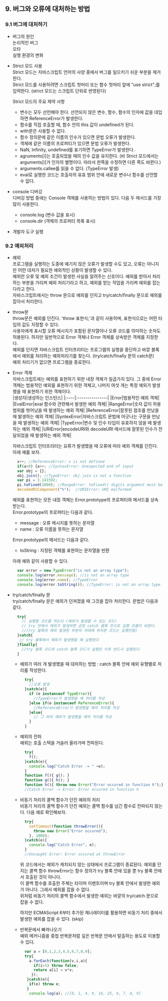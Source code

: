 ## 9. 버그와 오류에 대처하는 방법  
### 9.1 버그에 대처하기  
  - 버그의 원인  
    논리적인 버그  
    오타  
    실행 환경의 변화  
    
  - Strict 모드 사용  
    Strict 모드는 자바스크립트 언어의 사양 중에서 버그를 일으키기 쉬운 부분을 제거한다.   
    Strict 모드를 사용하려면 스크립트 첫머리 또는 함수 첫머리 앞에 "use strict";를 입력한다. (strict 모드는 스크립트 단위로 반영된다)  
    
    Strict 모드의 주요 제약 사항  
    - 변수는 모두 선언해야 한다. 선언되지 않은 변수, 함수, 함수의 인자에 값을 대입하면 ReferenceError가 발생한다.  
    - 함수를 직접 호출할 때, 함수 안의 this 값이 undefined가 된다.  
    - with문은 사용할 수 없다.  
    - 함수 정의문에 같은 이름의 인수가 있으면 문법 오류가 발생한다.  
    - 객체에 같은 이름의 프로퍼티가 있으면 문법 오류가 발생한다.  
    - NaN, Infinity, undefined를 표기하면 TypeError가 발생한다.  
    - agruments[i]는 호출되었을 때의 인수 값을 유지한다. (비 Strict 모드에서는 arguments[i]가 인자의 별명이다. 따라서 한쪽을 수정하면 다른 쪽도 바뀐다.)  
    - arguments.callee를 읽을 수 없다. (TypeError 발생)  
    - eval로 실행한 코드는 호출자의 유효 범위 안에 새로운 변수나 함수를 선언할 수 없다.  
    
  - console 디버깅  
    디버깅 방법 중에는 Console 객체를 사용하는 방법이 있다. 다음 두 메서드를 가장 많이 사용한다.  
    - console.log (변수 값을 표시)   
    - console.dir (객체의 프로퍼티 목록 표시)  
  
  - 개발자 도구 실행
  
### 9.2 예외처리  
  - 예외  
    프로그램을 실행하는 도중에 예기치 않은 오류가 발생할 수도 있고, 오류는 아니지만 어떤 대처가 필요한 예외적인 상황이 발생할 수 있다.  
    예외란 오류 및 예외 조건이 발생한 사실을 알려주는 신호이다. 예외를 받아서 처리하는 부분을 가리켜 예외 처리기라고 하고, 예외를 받는 작업을 가리켜 예외를 잡는다라고 한다.  
    자바스크립트에서는 throw 문으로 예외를 던지고 try/catch/finally 문으로 예외를 잡아서 처리한다.  
    
 <!--20210220 기록 마침--> <!--20210221 기록 시작--> 
  - throw문  
    throw문은 예외를 던진다. 'throw 표현식;'과 같이 사용하며, 표현식으로는 어떤 타입의 값도 지정할 수 있다.  
    사용자에게 표시할 오류 메시지가 포함된 문자열이나 오류 코드를 의미하는 숫자도 허용된다. 하지만 일반적으로 Error 객체나 Error 객체를 상속받은 객체를 지정한다.  
    예외를 던지면 자바스크립트 인터프리터는 프로그램의 실행을 중단하고 바깥 블록에서 예외를 처리하는 예외처리기를 찾는다. (try/catch/finally 문의 catch문)  
    예외 처리기가 없으면 프로그램을 종료한다.  
    
  - Error 객체  
    자바스크립트에는 예외를 표현하기 위한 내장 객체가 일곱가지 있다. 그 중에 Error 객체는 범용적인 예외를 표현하기 위한 객체고, 나머지 여섯 개는 특정 예외가 발생했을 때 표현하기 위한 객체이다.  
    |생성자|생성하는 인스턴스|
    |:----|:---------------|
    |Error|범용적인 예외 객체|
    |EvalError|eval 함수와 관련해서 발생한 예외 객체|
    |RangeError|숫자 값이 허용 범위를 벗어났을 때 발생하는 예외 객체|
    |ReferenceError|잘못된 참조를 만났을 때 발생하는 예외 객체|
    |SyntexError|자바스크립트 문법에 어긋나는 구문을 만났을 때 발생하는 예외 객체|
    |TypeError|변수 및 인수 타입이 유효하지 않을 때 발생하는 예외 객체|
    |URIError|encodeURI와 decodeURI 메서드에 잘못된 인수가 전달되었을 때 발생하는 예외 객체|
    
    자바스크립트 인터프리터는 요류가 발생했을 때 오류에 따라 예외 객체를 던진다. 아래 예를 보자.  
    ```javascript
      x++; //ReferenceError: x is not defined
      if(a>0) {a++; //SyntaxError: Unexpected end of input
      var obj = {};
      obj.join(); //TypeError: obj.join is not a function
      var pi = 3.141592;
      pi.toFixed(1000); //RangeError: toFixed() digits argument must be between 0 and 100
      decodeURIComponent("%");  //URIError: URI malformed    
    ```
    
    예외를 표현하는 모든 내장 객체는 Error.prototype의 프로퍼티와 메서드를 상속 받는다.  
    Error.prototype의 프로퍼티는 다음과 같다.  
      - message : 오류 메시지를 뜻하는 문자열 
      - name : 오류 이름을 뜻하는 문자열  
    
    Error.prototype의 메서드는 다음과 같다.  
      - toString : 지정된 객체를 표현하는 문자열을 반환  
    
    아래 예와 같이 사용할 수 있다.  
    ```javascript
      var error = new TypeError("is not an array type");
      console.log(error.message); //is not an array type
      console.log(error.name); //TypeError
      console.log(error.toString()); //TypeError: is not an array type
    ```
  <!--20210222 기록 시작-->
  - try/catch/finally 문  
    try/catch/finally 문은 예외가 던져졌을 때 그것을 잡아 처리한다. 문법은 다음과 같다.  
    ```javascript
      try{
        // 실행할 코드를 적는다 (예외가 발생할 수 있는 코드)
        // try 안에서 예외가 발생하면 곧장 catch 블록 안으로 실행 흐름이 바뀐다.
        //(try 블록의 예외 발생한 부분의 아래에 위치한 코드는 실행안함)
      }catch{
       // try 블록에서 예외가 발생했을 때 실행된다
      }finally{
        //try 블록 코드와 catch 블록 코드가 실행된 이후 반드시 실행된다
      }
    
    ```
    - 예외가 여러 개 발생했을 때 대처하는 방법 : catch 블록 안에 예외 유형별로 처리를 작성한다.  
      ```javascript
        try{
          //오류 발생
        }catch(e){
          if (e instanceof TypeError){
            //TypeError가 발생했을 때 처리를 작성
          }else if(e instanceof ReferenceError){
            //ReferenceError가 발생했을 때의 처리를 작성
          }else{
            // 그 외의 예외가 발생했을 때의 처리를 작성
          }
        }
      
      ```
    - 예외의 전파  
      예외는 호출 스택을 거슬러 올라가며 전파된다.  
      ```javascript
        try{
          f();
        }catch(e){
          console.log("Catch Error -> " +e);
        }
        function f(){ g(); }
        function g(){ h(); }
        function h(){ throw new Error("Error occured in function h");}
        //Catch Error -> Error: Error occured in function h
      ```
      
    - 비동기 처리의 콜백 함수가 던진 예외의 처리  
      비동기 처리의 콜백 함수가 던진 예외는 콜백 함수를 넘긴 함수로 전파되지 않는다. 다음 예로 확인해보자.  
      ```javascript
        try{
          setTimeout(function throwError(){
            throw new Error("Error occured");
          }, 1000);
        }catch(e){
          console.log("Catch Error", e);
        }
        //Uncaught Error: Error occured at throwError
      ```
      위 코드에서는 예외가 캐치되지 않는 상태에서 프로그램이 종료된다. 예외를 던지는 콜백 함수 throwError는 함수 정의가 try 블록 안에 있을 뿐 try 블록 안에서 호출된 것이 아니다.  
      이 콜백 함수를 호출한 주체는 타이머 이벤트이며 try 블록 안에서 발생한 예외가 아니다. 그래서 예외를 잡을 수 없다.  
      위처럼 비동기 처리의 콜백 함수에서 발생한 예외는 바깥의 try/catch 문으로 잡을 수 없다. 
      
      하지만 ECMAScript 6부터 추가된 제너레이터를 활용하면 비동기 처리 중에서 발생한 예외를 잡을 수 있다. (skip)  
    
    - 반복문에서 빠져나오기  
      예외 메커니즘을 중첩 반복문처럼 깊은 반복문 안에서 탈출하는 용도로 이용할 수 있다.  
      ```javascript
        var a = [0,1,2,3,4,5,6,7,8,9];
        try{
          a.forEach(function(v,i,a){
            if(i>5) throw false;
            return a[i] = v*v;
           });
         }catch(e){
          if(e) throw e;
         }
          console.log(a); //[0, 1, 4, 9, 16, 25, 6, 7, 8, 9]
      
      ```
